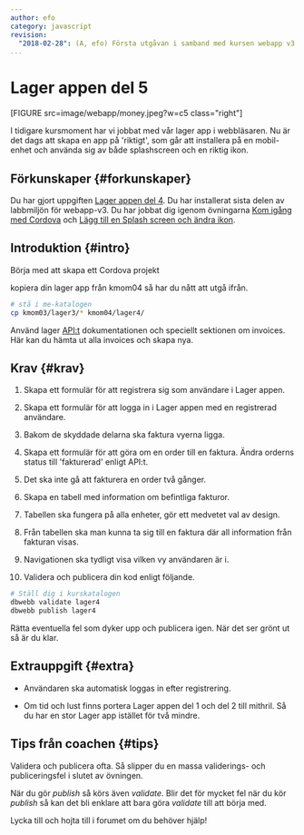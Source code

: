 ```yaml
---
author: efo
category: javascript
revision:
  "2018-02-28": (A, efo) Första utgåvan i samband med kursen webapp v3.
...
```

Lager appen del 5
==================================
[FIGURE src=image/webapp/money.jpeg?w=c5 class="right"]

I tidigare kursmoment har vi jobbat med vår lager app i webbläsaren. Nu är det dags att skapa en app på 'riktigt', som går att installera på en mobil-enhet och använda sig av både splashscreen och en riktig ikon.



<!--more-->



Förkunskaper {#forkunskaper}
-----------------------
Du har gjort uppgiften [Lager appen del 4](uppgift/lager-appen-del-4). Du har installerat sista delen av labbmiljön för webapp-v3. Du har jobbat dig igenom övningarna [Kom igång med Cordova](kunskap/kom-igang-med-cordova) och [Lägg till en Splash screen och ändra ikon](kunskap/splash-screen-och-ikon).


Introduktion {#intro}
-----------------------
Börja med att skapa ett Cordova projekt



kopiera din lager app från kmom04 så har du nått att utgå ifrån.

```bash
# stå i me-katalogen
cp kmom03/lager3/* kmom04/lager4/
```

Använd lager [API:t](https://lager.dbwebb.se) dokumentationen och speciellt sektionen om invoices. Här kan du hämta ut alla invoices och skapa nya.



Krav {#krav}
-----------------------
1. Skapa ett formulär för att registrera sig som användare i Lager appen.

1. Skapa ett formulär för att logga in i Lager appen med en registrerad användare.

1. Bakom de skyddade delarna ska faktura vyerna ligga.

1. Skapa ett formulär för att göra om en order till en faktura. Ändra orderns status till 'fakturerad' enligt API:t.

1. Det ska inte gå att fakturera en order två gånger.

1. Skapa en tabell med information om befintliga fakturor.

1. Tabellen ska fungera på alla enheter, gör ett medvetet val av design.

1. Från tabellen ska man kunna ta sig till en faktura där all information från fakturan visas.

1. Navigationen ska tydligt visa vilken vy användaren är i.

1. Validera och publicera din kod enligt följande.

```bash
# Ställ dig i kurskatalogen
dbwebb validate lager4
dbwebb publish lager4
```

Rätta eventuella fel som dyker upp och publicera igen. När det ser grönt ut så är du klar.



Extrauppgift {#extra}
-----------------------
* Användaren ska automatisk loggas in efter registrering.

* Om tid och lust finns portera Lager appen del 1 och del 2 till mithril. Så du har en stor Lager app istället för två mindre.



Tips från coachen {#tips}
-----------------------

Validera och publicera ofta. Så slipper du en massa validerings- och publiceringsfel i slutet av övningen.

När du gör *publish* så körs även *validate*. Blir det för mycket fel när du kör *publish* så kan det bli enklare att bara göra *validate* till att börja med.

Lycka till och hojta till i forumet om du behöver hjälp!
